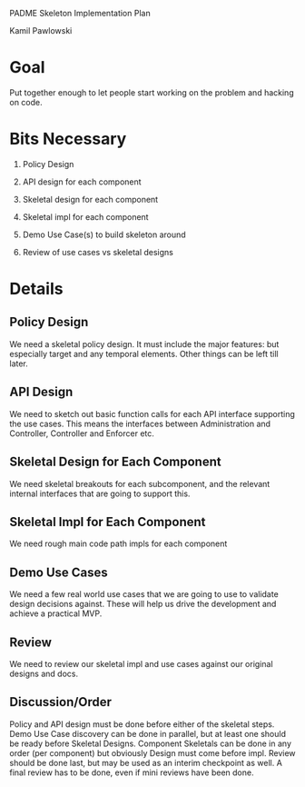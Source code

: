 PADME Skeleton Implementation Plan

Kamil Pawlowski

# Goal

Put together enough to let people start working on the problem and hacking on code.

# Bits Necessary

1. Policy Design

2. API design for each component

3. Skeletal design for each component

4. Skeletal impl for each component

5. Demo Use Case(s) to build skeleton around

6. Review of use cases vs skeletal designs

# Details

## Policy Design

We need a skeletal policy design.  It must include the major features: but especially target and any temporal elements.  Other things can be left till later.

## API Design

We need to sketch out basic function calls for each API interface supporting the use cases. This means the interfaces between Administration and Controller, Controller and Enforcer etc.

## Skeletal Design for Each Component

We need skeletal breakouts for each subcomponent, and the relevant internal interfaces that are going to support this.

## Skeletal Impl for Each Component

We need rough main code path impls for each component

## Demo Use Cases

We need a few real world use cases that we are going to use to validate design decisions against.  These will help us drive the development and achieve a practical MVP.

## Review

We need to review our skeletal impl and use cases against our original designs and docs.

## Discussion/Order

Policy and API design must be done before either of the skeletal steps.  Demo Use Case discovery can be done in parallel, but at least one should be ready before Skeletal Designs.  Component Skeletals can be done in any order (per component) but obviously Design must come before impl. Review should be done last, but may be used as an interim checkpoint as well.  A final review has to be done, even if mini reviews have been done.

